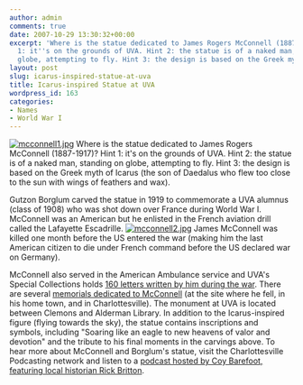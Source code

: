 ```yaml
---
author: admin
comments: true
date: 2007-10-29 13:30:32+00:00
excerpt: 'Where is the statue dedicated to James Rogers McConnell (1887-1917)? Hint
  1: it''s on the grounds of UVA. Hint 2: the statue is of a naked man, standing on
  globe, attempting to fly. Hint 3: the design is based on the Greek myth of Icarus.'
layout: post
slug: icarus-inspired-statue-at-uva
title: Icarus-inspired Statue at UVA
wordpress_id: 163
categories:
- Names
- World War I
---
```


[![mcconnell1.jpg](http://www.locohistory.org/blog/wp-content/uploads/2007/10/mcconnell1.jpg)](http://www.locohistory.org/blog/?attachment_id=164) Where is the statue dedicated to James Rogers McConnell (1887-1917)? Hint 1: it's on the grounds of UVA. Hint 2: the statue is of a naked man, standing on globe, attempting to fly. Hint 3: the design is based on the Greek myth of Icarus (the son of Daedalus who flew too close to the sun with wings of feathers and wax).




Gutzon Borglum carved the statue in 1919 to commemorate a UVA alumnus (class of 1908) who was shot down over France during World War I. McConnell was an American but he enlisted in the French aviation drill called the Lafayette Escadrille. [![mcconnell2.jpg](http://www.locohistory.org/blog/wp-content/uploads/2007/10/mcconnell2.jpg)](http://www.locohistory.org/blog/?attachment_id=166) James McConnell was killed one month before the US entered the war (making him the last American citizen to die under French command before the US declared war on Germany).




McConnell also served in the American Ambulance service and UVA's Special Collections holds [160 letters written by him during the war](http://www.lib.virginia.edu/small/exhibits/mcconnell/intro.html). There are several [memorials dedicated to McConnell](http://www.lib.virginia.edu/small/exhibits/mcconnell/mon.html) (at the site where he fell, in his home town, and in Charlottesville). The monument at UVA is located between Clemons and Alderman Library. In addition to the Icarus-inspired figure (flying towards the sky), the statue contains inscriptions and symbols, including "Soaring like an eagle to new heavens of valor and devotion" and the tribute to his final moments in the carvings above. To hear more about McConnell and Borglum's statue, visit the Charlottesville Podcasting network and listen to a [podcast hosted by Coy Barefoot, featuring local historian Rick Britton](http://www.cvillepodcast.com/2007/10/02/the-story-of-wwi-aviator-james-rogers-mcconnell/).



